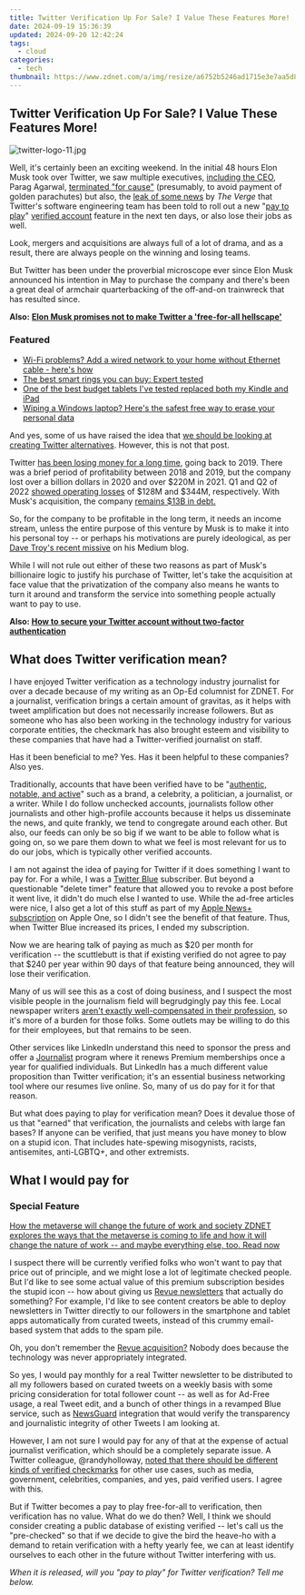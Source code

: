 ```yaml
---
title: Twitter Verification Up For Sale? I Value These Features More!
date: 2024-09-19 15:36:39
updated: 2024-09-20 12:42:24
tags:
  - cloud
categories:
  - tech
thumbnail: https://www.zdnet.com/a/img/resize/a6752b5246ad1715e3e7aa5d8e052d60c4afc25f/2020/12/21/8f65abfd-89a9-4d7d-a26e-047cb0e352ed/twitter-logo-11.jpg?width=278&height=156&fit=crop&auto=webp
---
```


## Twitter Verification Up For Sale? I Value These Features More!

![twitter-logo-11.jpg](https://www.zdnet.com/a/img/resize/dff64789c02b0377d8607fd1597d299aa033d4c7/2020/12/21/8f65abfd-89a9-4d7d-a26e-047cb0e352ed/twitter-logo-11.jpg?auto=webp&width=1280)

Well, it's certainly been an exciting weekend. In the initial 48 hours Elon Musk took over Twitter, we saw multiple executives, [including the CEO](https://twitter.com/paraga), Parag Agarwal, [terminated "for cause"](https://www.reuters.com/technology/golden-parachutes-3-fired-twitter-executives-worth-122-mln-equilar-2022-10-28/) (presumably, to avoid payment of golden parachutes) but also, the [leak of some news](https://www.theverge.com/2022/10/30/23431931/twitter-paid-verification-elon-musk-blue-monthly-subscription) by _The Verge_ that Twitter's software engineering team has been told to roll out a new "[pay to play](https://www.zdnet.com/article/elon-musk-says-twitter-verification-is-being-revamped-so-what-would-you-pay-for-a-blue-tick/)" [verified account](https://help.twitter.com/en/managing-your-account/about-twitter-verified-accounts) feature in the next ten days, or also lose their jobs as well.

Look, mergers and acquisitions are always full of a lot of drama, and as a result, there are always people on the winning and losing teams. 

But Twitter has been under the proverbial microscope ever since Elon Musk announced his intention in May to purchase the company and there's been a great deal of armchair quarterbacking of the off-and-on trainwreck that has resulted since. 

**Also:** [**Elon Musk promises not to make Twitter a 'free-for-all hellscape'**](https://www.zdnet.com/article/elon-musk-promises-not-to-make-twitter-a-free-for-all-hellscape/)

### Featured

* [Wi-Fi problems? Add a wired network to your home without Ethernet cable - here's how](https://www.zdnet.com/article/wi-fi-problems-how-to-add-a-wired-network-to-your-home-without-ethernet-cable/)
* [The best smart rings you can buy: Expert tested](https://www.zdnet.com/article/best-smart-ring/)
* [One of the best budget tablets I've tested replaced both my Kindle and iPad](https://www.zdnet.com/article/one-of-the-best-budget-tablets-ive-tested-replaced-bot-my-kindle-and-ipad/)
* [Wiping a Windows laptop? Here's the safest free way to erase your personal data](https://www.zdnet.com/article/wiping-a-windows-laptop-heres-the-safest-free-way-to-erase-your-personal-data/)

And yes, some of us have raised the idea that [we should be looking at creating Twitter alternatives](https://www.zdnet.com/article/why-we-need-more-than-one-twitter/). However, this is not that post.

Twitter [has been losing money for a long time](https://www.statista.com/statistics/274563/annual-net-income-of-twitter/), going back to 2019\. There was a brief period of profitability between 2018 and 2019, but the company lost over a billion dollars in 2020 and over $220M in 2021\. Q1 and Q2 of 2022 [showed operating losses](https://investor.twitterinc.com/financial-information/quarterly-results/default.aspx) of $128M and $344M, respectively. With Musk's acquisition, the company [remains $13B in debt.](https://seekingalpha.com/news/3893817-banks-funding-twitter-deal-to-keep-13b-in-debt-rather-than-syndicate-it-report)

So, for the company to be profitable in the long term, it needs an income stream, unless the entire purpose of this venture by Musk is to make it into his personal toy -- or perhaps his motivations are purely ideological, as per [Dave Troy's recent missive](https://davetroy.medium.com/no-elon-and-jack-are-not-competitors-theyre-collaborating-3e88cde5267d) on his Medium blog.

While I will not rule out either of these two reasons as part of Musk's billionaire logic to justify his purchase of Twitter, let's take the acquisition at face value that the privatization of the company also means he wants to turn it around and transform the service into something people actually want to pay to use.

**Also: [How to secure your Twitter account without two-factor authentication](https://www.zdnet.com/article/how-to-protect-your-twitter-account-without-sms-two-factor-authentication/)**

## What does Twitter verification mean?

I have enjoyed Twitter verification as a technology industry journalist for over a decade because of my writing as an Op-Ed columnist for ZDNET. For a journalist, verification brings a certain amount of gravitas, as it helps with tweet amplification but does not necessarily increase followers. But as someone who has also been working in the technology industry for various corporate entities, the checkmark has also brought esteem and visibility to these companies that have had a Twitter-verified journalist on staff. 

Has it been beneficial to me? Yes. Has it been helpful to these companies? Also yes.

Traditionally, accounts that have been verified have to be "[authentic, notable, and active](https://help.twitter.com/en/managing-your-account/about-twitter-verified-accounts)" such as a brand, a celebrity, a politician, a journalist, or a writer. While I do follow unchecked accounts, journalists follow other journalists and other high-profile accounts because it helps us disseminate the news, and quite frankly, we tend to congregate around each other. But also, our feeds can only be so big if we want to be able to follow what is going on, so we pare them down to what we feel is most relevant for us to do our jobs, which is typically other verified accounts.

I am not against the idea of paying for Twitter if it does something I want to pay for. For a while, I was a [Twitter Blue](https://help.twitter.com/en/using-twitter/twitter-blue) subscriber. But beyond a questionable "delete timer" feature that allowed you to revoke a post before it went live, it didn't do much else I wanted to use. While the ad-free articles were nice, I also get a lot of this stuff as part of my [Apple News+ subscription](https://apple.sjv.io/c/159047/435031/7613?&sharedId=zdnet&u=https%3A%2F%2Fwww.apple.com%2Fapple-news%2F&subId1=zd-%5F%5FCOM%5FCLICK%5FID%5F%5F-dtp) on Apple One, so I didn't see the benefit of that feature. Thus, when Twitter Blue increased its prices, I ended my subscription.

Now we are hearing talk of paying as much as $20 per month for verification -- the scuttlebutt is that if existing verified do not agree to pay that $240 per year within 90 days of that feature being announced, they will lose their verification.

Many of us will see this as a cost of doing business, and I suspect the most visible people in the journalism field will begrudgingly pay this fee. Local newspaper writers [aren't exactly well-compensated in their profession](https://hbcompass.medium.com/journalists-should-be-paid-for-their-work-994e76ad633e), so it's more of a burden for those folks. Some outlets may be willing to do this for their employees, but that remains to be seen. 

Other services like LinkedIn understand this need to sponsor the press and offer a [Journalist](https://news.linkedin.com/media-resources/linkedin-for-journalists) program where it renews Premium memberships once a year for qualified individuals. But LinkedIn has a much different value proposition than Twitter verification; it's an essential business networking tool where our resumes live online. So, many of us do pay for it for that reason.

But what does paying to play for verification mean? Does it devalue those of us that "earned" that verification, the journalists and celebs with large fan bases? If anyone can be verified, that just means you have money to blow on a stupid icon. That includes hate-spewing misogynists, racists, antisemites, anti-LGBTQ+, and other extremists.

## What I would pay for 

### Special Feature

[How the metaverse will change the future of work and society ZDNET explores the ways that the metaverse is coming to life and how it will change the nature of work -- and maybe everything else, too.  Read now](https://www.zdnet.com/topic/how-the-metaverse-will-change-the-future-of-work-and-society/)

I suspect there will be currently verified folks who won't want to pay that price out of principle, and we might lose a lot of legitimate checked people. But I'd like to see some actual value of this premium subscription besides the stupid icon -- how about giving us [Revue newsletters](https://help.twitter.com/en/using-twitter/revue) that actually do something? For example, I'd like to see content creators be able to deploy newsletters in Twitter directly to our followers in the smartphone and tablet apps automatically from curated tweets, instead of this crummy email-based system that adds to the spam pile. 

Oh, you don't remember the [Revue acquisition?](https://blog.twitter.com/en%5Fus/topics/company/2021/making-twitter-a-better-home-for-writers) Nobody does because the technology was never appropriately integrated.

So yes, I would pay monthly for a real Twitter newsletter to be distributed to all my followers based on curated tweets on a weekly basis with some pricing consideration for total follower count -- as well as for Ad-Free usage, a real Tweet edit, and a bunch of other things in a revamped Blue service, such as [NewsGuard](https://www.newsguardtech.com/) integration that would verify the transparency and journalistic integrity of other Tweets I am looking at. 

However, I am not sure I would pay for any of that at the expense of actual journalist verification, which should be a completely separate issue. A Twitter colleague, @randyholloway, [noted that there should be different kinds of verified checkmarks](https://twitter.com/randyhollowaysd/status/1586891050160820226?s=61&t=iwCOuCP9BQTx90uO4SXniQ) for other use cases, such as media, government, celebrities, companies, and yes, paid verified users. I agree with this.

But if Twitter becomes a pay to play free-for-all to verification, then verification has no value. What do we do then? Well, I think we should consider creating a public database of existing verified -- let's call us the "pre-checked" so that if we decide to give the bird the heave-ho with a demand to retain verification with a hefty yearly fee, we can at least identify ourselves to each other in the future without Twitter interfering with us.

_When it is released, will you "pay to play" for Twitter verification? Tell me below._

<ins class="adsbygoogle"
     style="display:block"
     data-ad-format="autorelaxed"
     data-ad-client="ca-pub-7571918770474297"
     data-ad-slot="1223367746"></ins>



<ins class="adsbygoogle"
     style="display:block"
     data-ad-client="ca-pub-7571918770474297"
     data-ad-slot="8358498916"
     data-ad-format="auto"
     data-full-width-responsive="true"></ins>
